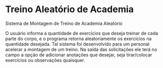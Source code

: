 # Treino Aleatório de Academia
 
Sistema de Montagem de Treino de Academia Aleatório

O usuário informa a quantidade de exercícios que deseja treinar de cada parte do corpo, e o programa retorna aleatoriamente os exercícios na quantidade desejada.
Tal sistema foi desenvolvido para um personal acelerar a montagem de um treino.
Na saída das solicitações ele terá no campo a opção de adicionar anotações que desejar, seja tirar/colocar exercícios ou observações quaisquer.